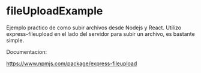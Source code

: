 # fileUploadExample

Ejemplo practico de como subir archivos desde Nodejs y React. Utilizo express-fileupload en el lado del servidor para subir un archivo, es bastante simple.

Documentacion:

https://www.npmjs.com/package/express-fileupload

